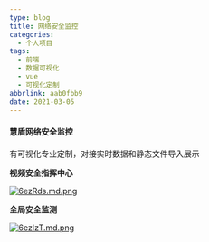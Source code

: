 ```yaml
---
type: blog
title: 网络安全监控
categories:
  - 个人项目
tags:
  - 前端
  - 数据可视化
  - vue
  - 可视化定制
abbrlink: aab0fbb9
date: 2021-03-05
---
```


#### 慧盾网络安全监控

有可视化专业定制，对接实时数据和静态文件导入展示

**视频安全指挥中心**

[![6ezRds.md.png](https://s3.ax1x.com/2021/03/05/6ezRds.md.png)](https://imgtu.com/i/6ezRds)

**全局安全监测**

[![6ezIzT.md.png](https://s3.ax1x.com/2021/03/05/6ezIzT.md.png)](https://imgtu.com/i/6ezIzT)